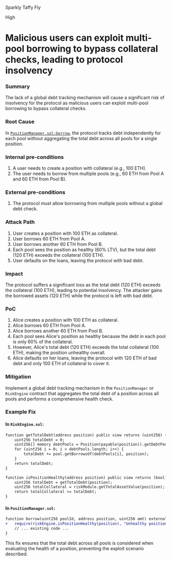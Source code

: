 Sparkly Taffy Fly

High

# Malicious users can exploit multi-pool borrowing to bypass collateral checks, leading to protocol insolvency

### Summary

The lack of a global debt tracking mechanism will cause a significant risk of insolvency for the protocol as malicious users can exploit multi-pool borrowing to bypass collateral checks.


### Root Cause

In [`PositionManager.sol:borrow`](https://github.com/sherlock-audit/2024-08-sentiment-v2/blob/main/protocol-v2/src/PositionManager.sol#L383-L402), the protocol tracks debt independently for each pool without aggregating the total debt across all pools for a single position.


### Internal pre-conditions

1. A user needs to create a position with collateral (e.g., 100 ETH).
2. The user needs to borrow from multiple pools (e.g., 60 ETH from Pool A and 60 ETH from Pool B).


### External pre-conditions

1. The protocol must allow borrowing from multiple pools without a global debt check.


### Attack Path

1. User creates a position with 100 ETH as collateral.
2. User borrows 60 ETH from Pool A.
3. User borrows another 60 ETH from Pool B.
4. Each pool sees the position as healthy (60% LTV), but the total debt (120 ETH) exceeds the collateral (100 ETH).
5. User defaults on the loans, leaving the protocol with bad debt.


### Impact

The protocol suffers a significant loss as the total debt (120 ETH) exceeds the collateral (100 ETH), leading to potential insolvency. The attacker gains the borrowed assets (120 ETH) while the protocol is left with bad debt.


### PoC

1. Alice creates a position with 100 ETH as collateral.
2. Alice borrows 60 ETH from Pool A.
3. Alice borrows another 60 ETH from Pool B.
4. Each pool sees Alice's position as healthy because the debt in each pool is only 60% of the collateral.
5. However, Alice's total debt (120 ETH) exceeds the total collateral (100 ETH), making the position unhealthy overall.
6. Alice defaults on her loans, leaving the protocol with 120 ETH of bad debt and only 100 ETH of collateral to cover it.


### Mitigation

Implement a global debt tracking mechanism in the `PositionManager` or `RiskEngine` contract that aggregates the total debt of a position across all pools and performs a comprehensive health check.

### Example Fix

#### In `RiskEngine.sol`:

```diff
function getTotalDebt(address position) public view returns (uint256) {
    uint256 totalDebt = 0;
    uint256[] memory debtPools = Position(payable(position)).getDebtPools();
    for (uint256 i = 0; i < debtPools.length; i++) {
        totalDebt += pool.getBorrowsOf(debtPools[i], position);
    }
    return totalDebt;
}

function isPositionHealthy(address position) public view returns (bool) {
    uint256 totalDebt = getTotalDebt(position);
    uint256 totalCollateral = riskModule.getTotalAssetValue(position);
    return totalCollateral >= totalDebt;
}
```


#### In `PositionManager.sol`:

```diff
function borrow(uint256 poolId, address position, uint256 amt) external {
+   require(riskEngine.isPositionHealthy(position), "Unhealthy position");
    // ... existing code ...
}
```


This fix ensures that the total debt across all pools is considered when evaluating the health of a position, preventing the exploit scenario described.